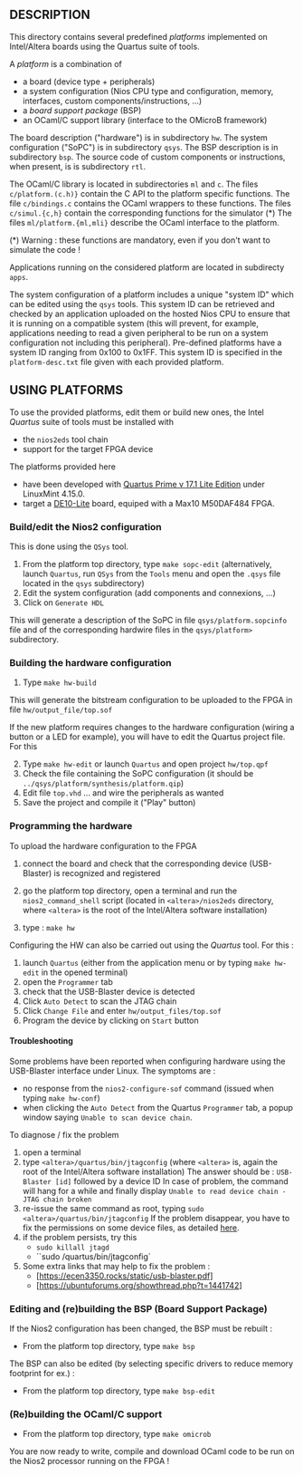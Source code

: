 ## DESCRIPTION

This directory contains several predefined _platforms_ implemented on Intel/Altera boards using the
Quartus suite of tools.

A _platform_ is a combination of 
- a board (device type + peripherals)
- a system configuration (Nios CPU type and configuration, memory, interfaces, custom components/instructions, ...)
- a _board support package_ (BSP)
- an OCaml/C support library (interface to the OMicroB framework)

The board description ("hardware") is in subdirectory `hw`. 
The system configuration ("SoPC") is in subdirectory `qsys`. 
The BSP description is in subdirectory `bsp`.
The source code of custom components or instructions, when present, is is subdirectory `rtl`.

The OCaml/C library is located in subdirectories `ml` and `c`.
The files `c/platform.(c.h)}` contain the C API to the platform specific functions.
The file `c/bindings.c` contains the OCaml wrappers to these functions.
The files `c/simul.{c,h}` contain the corresponding functions for the simulator (*)
The files `ml/platform.{ml,mli}` describe the OCaml interface to the platform. 

(*) Warning : these functions are mandatory, even if you don't want to simulate the code !

Applications running on the considered platform are located in subdirecty `apps`.

The system configuration of a platform includes a unique "system ID" which can be edited using the
`qsys` tools. This system ID can be retrieved and checked by an application uploaded on the hosted
Nios CPU to ensure that it is running on a compatible system (this will prevent, for example,
applications needing to read a given peripheral to be run on a system configuration not including
this peripheral).  Pre-defined platforms have a system ID ranging from 0x100 to 0x1FF. This system
ID is specified in the `platform-desc.txt` file given with each provided platform.

## USING PLATFORMS

To use the provided platforms, edit them or build new ones, the Intel *Quartus* suite of tools must be installed with
- the `nios2eds` tool chain 
- support for the target FPGA device

The platforms provided here 
- have been developed with [Quartus Prime v 17.1 Lite Edition](https://fpgasoftware.intel.com/15.1/?edition=lite&platform=linux) under LinuxMint 4.15.0.
- target a [DE10-Lite](https://www.terasic.com.tw/cgi-bin/page/archive.pl?Language=English&No=1021)
  board, equiped with a Max10 M50DAF484 FPGA. 

### Build/edit the Nios2 configuration

This is done using the `QSys` tool.

1. From the platform top directory, type `make sopc-edit` (alternatively, launch `Quartus`, run
   `QSys` from the `Tools` menu and open the `.qsys` file located in the `qsys` subdirectory)
3. Edit the system configuration (add components and connexions, ...)
4. Click on `Generate HDL` 

This will generate a description of the SoPC in file `qsys/platform.sopcinfo` file and of the corresponding
hardwire files in the `qsys/platform>` subdirectory.

### Building the hardware configuration

1. Type `make hw-build` 

This will generate the bitstream configuration to be uploaded to the FPGA in file `hw/output_file/top.sof`

If the new platform requires changes to the hardware configuration (wiring a button or a LED for
example), you will have to edit the Quartus project file. For this

2. Type `make hw-edit` or launch `Quartus` and open project `hw/top.qpf`
2. Check the file containing the SoPC configuration (it should be `../qsys/platform/synthesis/platform.qip`)
3. Edit file `top.vhd` ... and wire the peripherals as wanted
4. Save the project and compile it ("Play" button)

### Programming the hardware

To upload the hardware configuration to the FPGA

1. connect the board and check that the corresponding device (USB-Blaster) is recognized and
   registered

2. go the platform top directory, open a terminal and run the `nios2_command_shell` script (located
   in `<altera>/nios2eds` directory, where `<altera>` is the root of the Intel/Altera software
   installation)

3. type : `make hw` 

Configuring the HW can also be carried out using the _Quartus_ tool. For this :

1. launch `Quartus` (either from the application menu or by typing `make hw-edit` in the opened
   terminal)
2. open the `Programmer` tab
3. check that the USB-Blaster device is detected 
4. Click  `Auto Detect` to scan the JTAG chain
5. Click `Change File` and enter `hw/output_files/top.sof`
6. Program the device by clicking on `Start` button

#### Troubleshooting 

Some problems have been reported when configuring hardware using the USB-Blaster interface under
Linux. The symptoms are :
- no response from the `nios2-configure-sof` command (issued when typing `make hw-conf`)
- when clicking the `Auto Detect` from  the Quartus `Programmer` tab, a popup window saying `Unable to scan device
chain`.

To diagnose / fix the problem
1. open a terminal
2. type `<altera>/quartus/bin/jtagconfig` (where `<altera>` is, again the root of the Intel/Altera software
   installation)
   The answer should be : `USB-Blaster [id]` followed by a device ID
   In case of problem, the command will hang for a while and finally display `Unable to read device
   chain - JTAG chain broken`
3. re-issue the same command as root, typing `sudo <altera>/quartus/bin/jtagconfig` 
   If the problem disappear, you have to fix the permissions on some device files, as detailed
   [here](https://www-acc.gsi.de/wiki/Timing/QuartusInstallUbuntu1404).
4. if the problem persists, try this
   - `sudo killall jtagd`
   - ``sudo <altera>/quartus/bin/jtagconfig` 
5. Some extra links that may help to fix the problem :
   - [https://ecen3350.rocks/static/usb-blaster.pdf]
   - [https://ubuntuforums.org/showthread.php?t=1441742]

### Editing and (re)building the BSP (Board Support Package)

If the Nios2 configuration has been changed, the BSP must be rebuilt :

- From the platform top directory, type `make bsp`

The BSP can also be edited (by selecting specific drivers to reduce memory footprint for ex.) :

- From the platform top directory, type `make bsp-edit`

### (Re)building the OCaml/C support

- From the platform top directory, type `make omicrob` 

You are now ready to write, compile and download OCaml code to be run on the Nios2 processor running
on the FPGA !

